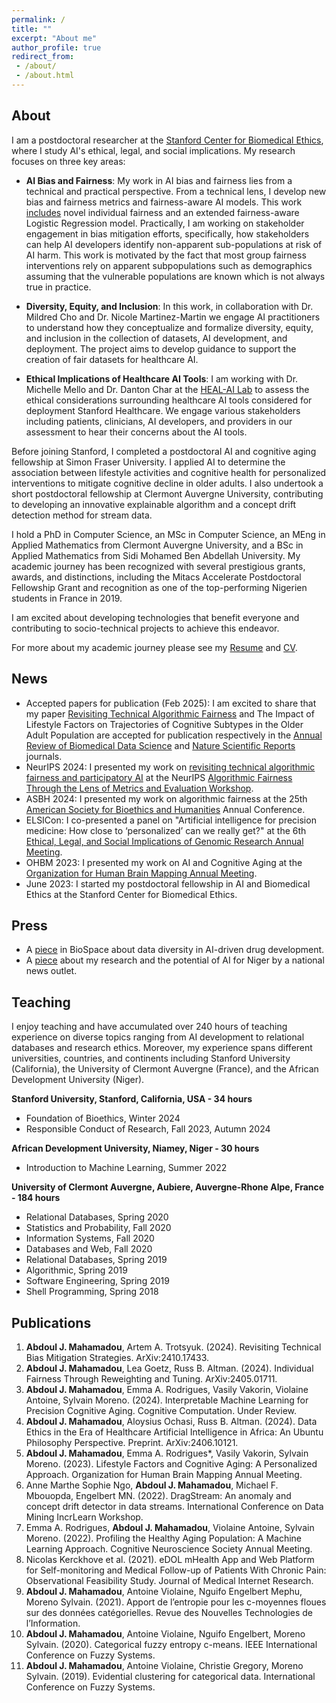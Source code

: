 ```yaml
---
permalink: /
title: ""
excerpt: "About me"
author_profile: true
redirect_from:
 - /about/
 - /about.html
---
```


About 
------
I am a postdoctoral researcher at the [Stanford Center for Biomedical Ethics](https://med.stanford.edu/bioethics.html), where I study AI's ethical, legal, and social implications. My research focuses on three key areas:

- **AI Bias and Fairness**: My work in AI bias and fairness lies from a technical and practical perspective. From a technical lens, I develop new bias and fairness metrics and fairness-aware AI models. This work [includes](https://arxiv.org/pdf/2405.01711) novel individual fairness and an extended fairness-aware Logistic Regression model. Practically, I am working on stakeholder engagement in bias mitigation efforts, specifically, how stakeholders can help AI developers identify non-apparent sub-populations at risk of AI harm. This work is motivated by the fact that most group fairness interventions rely on apparent subpopulations such as demographics assuming that the vulnerable populations are known which is not always true in practice.

- **Diversity, Equity, and Inclusion**: In this work, in collaboration with Dr. Mildred Cho and Dr. Nicole Martinez-Martin we engage AI practitioners to understand how they conceptualize and formalize diversity, equity, and inclusion in the collection of datasets, AI development, and deployment. The project aims to develop guidance to support the creation of fair datasets for healthcare AI.

- **Ethical Implications of Healthcare AI Tools**: I am working with Dr. Michelle Mello and Dr. Danton Char at the [HEAL-AI Lab](https://impact.stanford.edu/healthcare-ai) to assess the ethical considerations surrounding healthcare AI tools considered for deployment Stanford Healthcare. We engage various stakeholders including patients, clinicians, AI developers, and providers in our assessment to hear their concerns about the AI tools.


Before joining Stanford, I completed a postdoctoral AI and cognitive aging fellowship at Simon Fraser University. I applied AI to determine the association between lifestyle activities and cognitive health for personalized interventions to mitigate cognitive decline in older adults. I also undertook a short postdoctoral fellowship at Clermont Auvergne University, contributing to developing an innovative explainable algorithm and a concept drift detection method for stream data.

I hold a PhD in Computer Science, an MSc in Computer Science, an MEng in Applied Mathematics from Clermont Auvergne University, and a BSc in Applied Mathematics from Sidi Mohamed Ben Abdellah University. My academic journey has been recognized with several prestigious grants, awards, and distinctions, including the Mitacs Accelerate Postdoctoral Fellowship Grant and recognition as one of the top-performing Nigerien students in France in 2019.

I am excited about developing technologies that benefit everyone and contributing to socio-technical projects to achieve this endeavor. 

For more about my academic journey please see my [Resume](/files/Resume_Abdoul_Jalil_Djiberou_Mahamadou_Jan_2025.pdf) and [CV](/files/CV_Abdoul_Jalil_Djiberou_Mahamadou_Jan_2025.pdf).

News
------
- Accepted papers for publication (Feb 2025): I am excited to share that my paper [Revisiting Technical Algorithmic Fairness](https://arxiv.org/abs/2410.17433) and The Impact of Lifestyle Factors on Trajectories of Cognitive Subtypes in the Older Adult Population are accepted for publication respectively in the [Annual Review of Biomedical Data Science](https://www.annualreviews.org/content/journals/biodatasci) and [Nature Scientific Reports](https://www.nature.com/srep/) journals.
- NeurIPS 2024: I presented my work on [revisiting technical algorithmic fairness and participatory AI](https://arxiv.org/pdf/2410.17433) at the NeurIPS [Algorithmic Fairness Through the Lens of Metrics and Evaluation Workshop](https://www.afciworkshop.org/afme2024).  
- ASBH 2024: I presented my work on algorithmic fairness at the 25th [American Society for Bioethics and Humanities](https://asbh.org/) Annual Conference.
- ELSICon: I co-presented a panel on "Artificial intelligence for precision medicine: How close to ‘personalized’ can we really get?" at the 6th [Ethical, Legal, and Social Implications of Genomic Research Annual Meeting](https://elsicon2024.eventscribe.net/).
- OHBM 2023: I presented my work on AI and Cognitive Aging at the [Organization for Human Brain Mapping Annual Meeting](https://event.fourwaves.com/ohbm2023/pages).
- June 2023: I started my postdoctoral fellowship in AI and Biomedical Ethics at the Stanford Center for Biomedical Ethics.

Press
------
- A [piece](https://www.biospace.com/achieving-data-diversity-through-ai-in-drug-development) in BioSpace about data diversity in AI-driven drug development. 
- A [piece](https://www.lesahel.org/dr-jalil-djiberou-mahamadou-chercheur-en-intelligence-artificielle-a-luniversite-de-stanford-a-la-silicon-valley-usa-mes-travaux-de-recherches-a-stanford-tentent-d/) about my research and the potential of AI for Niger by a national news outlet.


Teaching
------
I enjoy teaching and have accumulated over 240 hours of teaching experience on diverse topics ranging from AI development to relational databases and research ethics. Moreover, my experience spans different universities, countries, and continents including Stanford University (California), the University of Clermont Auvergne (France), and the African Development University (Niger). 

**Stanford University, Stanford, California, USA - 34 hours**
- Foundation of Bioethics, Winter 2024
- Responsible Conduct of Research, Fall 2023, Autumn 2024

**African Development University, Niamey, Niger - 30 hours**
- Introduction to Machine Learning, Summer 2022

**University of Clermont Auvergne, Aubiere, Auvergne-Rhone Alpe, France - 184 hours**
- Relational Databases, Spring 2020
- Statistics and Probability, Fall 2020
- Information Systems, Fall 2020
- Databases and Web, Fall 2020
- Relational Databases, Spring 2019
- Algorithmic, Spring 2019
- Software Engineering, Spring 2019
- Shell Programming, Spring 2018

Publications
------
1.	**Abdoul J. Mahamadou**, Artem A. Trotsyuk. (2024). Revisiting Technical Bias Mitigation Strategies. ArXiv:2410.17433.
2.	**Abdoul J. Mahamadou**, Lea Goetz, Russ B. Altman. (2024). Individual Fairness Through Reweighting and Tuning. ArXiv:2405.01711.
3.	**Abdoul J. Mahamadou**, Emma A. Rodrigues, Vasily Vakorin, Violaine Antoine, Sylvain Moreno. (2024). Interpretable Machine Learning for Precision Cognitive Aging. Cognitive Computation. Under Review.
4.	**Abdoul J. Mahamadou**, Aloysius Ochasi, Russ B. Altman. (2024). Data Ethics in the Era of Healthcare Artificial Intelligence in Africa: An Ubuntu Philosophy Perspective. Preprint. ArXiv:2406.10121. 
5.	**Abdoul J. Mahamadou**, Emma A. Rodrigues*, Vasily Vakorin, Sylvain Moreno. (2023). Lifestyle Factors and Cognitive Aging: A Personalized Approach. Organization for Human Brain Mapping Annual Meeting.
6.	Anne Marthe Sophie Ngo, **Abdoul J. Mahamadou**, Michael F. Mbouopda, Engelbert MN. (2022). DragStream: An anomaly and concept drift detector in data streams. International Conference on Data Mining IncrLearn Workshop.
7.	Emma A. Rodrigues, **Abdoul J. Mahamadou**, Violaine Antoine, Sylvain Moreno. (2022). Profiling the Healthy Aging Population: A Machine Learning Approach. Cognitive Neuroscience Society Annual Meeting.
8.	Nicolas Kerckhove et al. (2021). eDOL mHealth App and Web Platform for Self-monitoring and Medical Follow-up of Patients With Chronic Pain: Observational Feasibility Study. Journal of Medical Internet Research.
9.	**Abdoul J. Mahamadou**, Antoine Violaine, Nguifo Engelbert Mephu, Moreno Sylvain. (2021). Apport de l’entropie pour les c-moyennes floues sur des données catégorielles. Revue des Nouvelles Technologies de l’Information.
10.	**Abdoul J. Mahamadou**, Antoine Violaine, Nguifo Engelbert, Moreno Sylvain. (2020). Categorical fuzzy entropy c-means. IEEE International Conference on Fuzzy Systems.
11.	**Abdoul J. Mahamadou**, Antoine Violaine, Christie Gregory, Moreno Sylvain. (2019). Evidential clustering for categorical data. International Conference on Fuzzy Systems.
